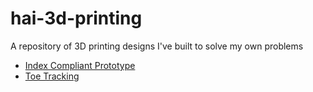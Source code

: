 # hai-3d-printing
A repository of 3D printing designs I've built to solve my own problems
- [Index Compliant Prototype](Index%20Compliant%20Prototype.md)
- [Toe Tracking](https://docs.hai-vr.dev/docs/research/toe-tracking)
